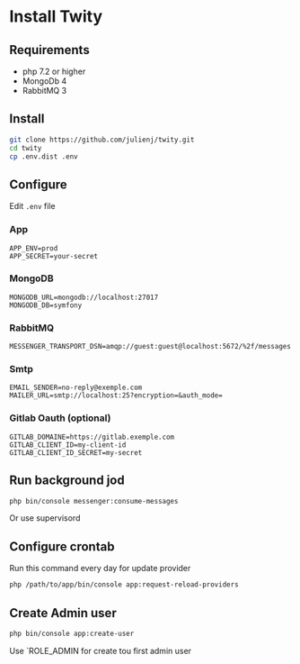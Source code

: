 # Install Twity

## Requirements

- php 7.2 or higher
- MongoDb 4
- RabbitMQ 3

## Install

```bash
git clone https://github.com/julienj/twity.git
cd twity
cp .env.dist .env
```

## Configure

Edit `.env` file

### App


```dotenv
APP_ENV=prod
APP_SECRET=your-secret
```

### MongoDB

```dotenv
MONGODB_URL=mongodb://localhost:27017
MONGODB_DB=symfony
```

### RabbitMQ

```dotenv
MESSENGER_TRANSPORT_DSN=amqp://guest:guest@localhost:5672/%2f/messages
```

### Smtp

```dotenv
EMAIL_SENDER=no-reply@exemple.com
MAILER_URL=smtp://localhost:25?encryption=&auth_mode=
```

### Gitlab Oauth (optional)

```dotenv
GITLAB_DOMAINE=https://gitlab.exemple.com
GITLAB_CLIENT_ID=my-client-id
GITLAB_CLIENT_ID_SECRET=my-secret
```

## Run background jod

```bash
php bin/console messenger:consume-messages
```

Or use supervisord

## Configure crontab

Run this command every day for update provider

```bash
php /path/to/app/bin/console app:request-reload-providers
````

## Create Admin user

```bash
php bin/console app:create-user
```
Use `ROLE_ADMIN for create tou first admin user
